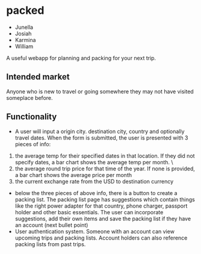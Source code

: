 # packed

* Junella
* Josiah
* Karmina
* William

A useful webapp for planning and packing for your next trip.

## Intended market

Anyone who is new to travel or going somewhere they may not have visited someplace before.

## Functionality

* A user will input a origin city. destination city, country and optionally travel dates. When the form is submitted, the user is presented with 3 pieces of info: 
1) the average temp for their specified dates in that location. If they did not specify dates, a bar chart shows the average temp per month. \\
2) the average round trip price for that time of the year. If none is provided, a bar chart shows the average price per month
3) the current exchange rate from the USD to destination currency
* below the three pieces of above info, there is a button to create a packing list. The packing list page has suggestions which contain things like the right power adapter for that country, phone charger, passport holder and other basic essentials. The user can incorporate suggestions, add their own items and save the packing list if they have an account (next bullet point)
* User authentication system. Someone with an account can view upcoming trips and packing lists. Account holders can also reference packing lists from past trips.

